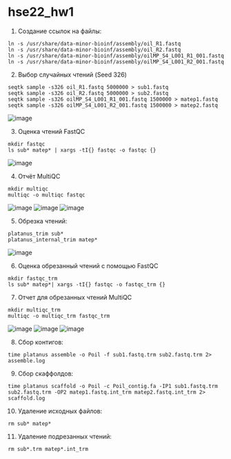 # hse22_hw1
1. Создание ссылок на файлы:
```
ln -s /usr/share/data-minor-bioinf/assembly/oil_R1.fastq
ln -s /usr/share/data-minor-bioinf/assembly/oil_R2.fastq
ln -s /usr/share/data-minor-bioinf/assembly/oilMP_S4_L001_R1_001.fastq
ln -s /usr/share/data-minor-bioinf/assembly/oilMP_S4_L001_R2_001.fastq
```
2. Выбор случайных чтений (Seed 326)
```
seqtk sample -s326 oil_R1.fastq 5000000 > sub1.fastq
seqtk sample -s326 oil_R2.fastq 5000000 > sub2.fastq
seqtk sample -s326 oilMP_S4_L001_R1_001.fastq 1500000 > matep1.fastq
seqtk sample -s326 oilMP_S4_L001_R2_001.fastq 1500000 > matep2.fastq
```
![image](https://user-images.githubusercontent.com/114301236/194422400-e575f9d7-bec2-4bb8-8b41-c511a0c7c0d9.png)

3. Оценка чтений FastQC
```
mkdir fastqc
ls sub* matep* | xargs -tI{} fastqc -o fastqc {}
```
![image](https://user-images.githubusercontent.com/114301236/194422626-ea75f2dc-bbb6-43e7-b1f7-c7e9fe6cc489.png)

4. Отчёт MultiQC
```
mkdir multiqc
multiqc -o multiqc fastqc
```
![image](https://user-images.githubusercontent.com/114301236/194425450-d2554fdc-5f74-44f4-a787-5404a275cfc9.png)
![image](https://user-images.githubusercontent.com/114301236/194425882-2ec44050-88cc-4b07-88ae-9a2bb82bda0a.png)
![image](https://user-images.githubusercontent.com/114301236/194425943-8811f4d4-b8a3-4d1d-93a0-3ad16dd15a14.png)

5. Обрезка чтений:
```
platanus_trim sub*
platanus_internal_trim matep*
```
![image](https://user-images.githubusercontent.com/114301236/194426614-0b1f7e3b-84dd-4754-b201-22ca47bb22f0.png)

6. Оценка обрезанный чтений с помощью FastQC
```
mkdir fastqc_trm
ls sub* matep*| xargs -tI{} fastqc -o fastqc_trm {}
```
7. Отчет для обрезанных чтений MultiQC
```
mkdir multiqc_trm
multiqc -o multiqc_trm fastqc_trm
```
![image](https://user-images.githubusercontent.com/114301236/194429228-f7a8d69b-5725-4218-914f-92c8770ff43d.png)
![image](https://user-images.githubusercontent.com/114301236/194429391-8347e79b-2b6c-49b4-a42c-2910c25160cc.png)
![image](https://user-images.githubusercontent.com/114301236/194429418-b8f34801-7d8e-47d3-8074-192c5fb727b0.png)

8. Сбор контигов:
```
time platanus assemble -o Poil -f sub1.fastq.trm sub2.fastq.trm 2> assemble.log
```
9. Сбор скаффолдов:
```
time platanus scaffold -o Poil -c Poil_contig.fa -IP1 sub1.fastq.trm sub2.fastq.trm -OP2 matep1.fastq.int_trm matep2.fastq.int_trm 2> scaffold.log
```
10. Удаление исходных файлов:
```
rm sub* matep*
```
11. Удаление подрезанных чтений:
```
rm sub*.trm matep*.int_trm
```


